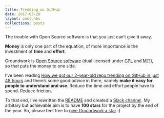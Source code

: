 ```yaml
---
title: Trending on GitHub 
date: 2017-03-28
layout: post.hbs
collections: posts
---
```


The trouble with Open Source software is that you just can’t give it away.

**Money** is only one part of the equation, of more importance is the investment of **time** and **effort**. 

Groundwork is [Open Source software](https://github.com/growdigital/groundwork/blob/0.2.0/LICENSE) (dual licensed under [GPL](https://choosealicense.com/licenses/gpl-3.0/) and [MIT](https://choosealicense.com/licenses/mit/)), so that puts the money to one side. 

I’ve been reading [How we got our 2-year-old repo trending on GitHub in just 48 hours](https://medium.freecodecamp.com/how-we-got-a-2-year-old-repo-trending-on-github-in-just-48-hours-12151039d78b) and there’s some good advice in there, namely **make it easy for people to understand and use**. Reduce the time and effort people have to spend. Reduce friction.

To that end, I’ve rewritten the [README](https://github.com/growdigital/groundwork/blob/0.2.0/README.md) and created a [Slack channel](https://groundworkrocks.slack.com/). My arbitary but achievable aim is to have **100 stars** for the project by the end of the year. So, please feel free to [give Groundwork a star](https://github.com/growdigital/groundwork) :)
